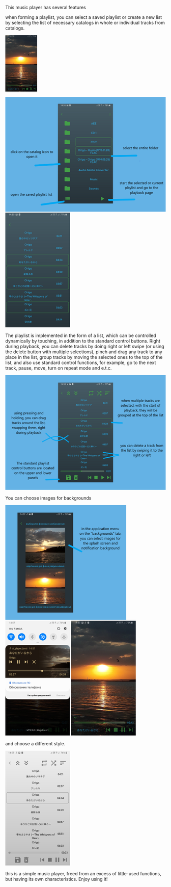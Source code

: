 This music player has several features

when forming a playlist, you can select a saved playlist or create a new list by selecting the list of necessary catalogs in whole or individual tracks from catalogs. <p align="left">
  <img src="https://github.com/comanch22/ValleyWindAwake/blob/main/Screenshot_20220704-145750_A_player_kmti.jpg" width="100" height="177">
</p>

<p align="left">
  <img src="https://github.com/comanch22/ValleyWindAwake/blob/main/file1.png" width="512" height="360">
  <img src="https://github.com/comanch22/ValleyWindAwake/blob/main/Screenshot_20220704-145524_A_player_kmti.jpg" width="203" height="360">
</p>

The playlist is implemented in the form of a list, which can be controlled dynamically by touching, in addition to the standard control buttons.
Right during playback, you can delete tracks by doing right or left swipe (or using the delete button with multiple selections), pinch and drag any track to any place in the list, group tracks by moving the selected ones to the top of the list, and also use standard control functions, for example, go to the next track, pause, move, turn on repeat mode and e.t.c.

<p align="left">
  <img src="https://github.com/comanch22/ValleyWindAwake/blob/main/file2.png" width="512" height="360">
</p>

You can choose images for backgrounds

<p align="left">
  <img src="https://github.com/comanch22/ValleyWindAwake/blob/main/file4.png" width="380" height="360">
  <img src="https://github.com/comanch22/ValleyWindAwake/blob/main/Screenshot_20220704-145744_A_player_kmti.jpg" width="203" height="360">
  <img src="https://github.com/comanch22/ValleyWindAwake/blob/main/Screenshot_20220704-145750_A_player_kmti.jpg" width="203" height="360">
</p>

and choose a different style.

<p align="left">
  <img src="https://github.com/comanch22/ValleyWindAwake/blob/main/Screenshot_20220704-145959_A_player_kmti.jpg" width="203" height="360">
</p>

this is a simple music player, freed from an excess of little-used functions, but having its own characteristics.
Enjoy using it!
